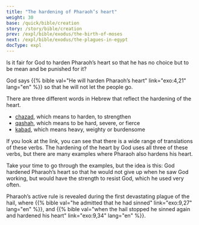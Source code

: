 ```yaml
---
title: "The hardening of Pharaoh’s heart"
weight: 30
base: /quick/bible/creation
story: /story/bible/creation
prev: /expl/bible/exodus/the-birth-of-moses
next: /expl/bible/exodus/the-plagues-in-egypt
docType: expl
---
```


Is it fair for God to harden Pharaoh’s heart so that he has no choice but to be mean and be punished for it?

God says {{% bible val="He will harden Pharaoh’s heart" link="exo:4,21" lang="en" %}} so that he will not let the people go.

There are three different words in Hebrew that reflect the hardening of the heart.

- [chazad](https://biblehub.com/hebrew/2388.htm), which means to harden, to strengthen
- [qashah](https://biblehub.com/hebrew/7185.htm), which means to be hard, severe, or fierce
- [kabad](https://biblehub.com/hebrew/3513.htm), which means heavy, weighty or burdensome

If you look at the link, you can see that there is a wide range of translations of these verbs. The hardening of the heart by God uses all three of these verbs, but there are many examples where Pharaoh also hardens his heart.

Take your time to go through the examples, but the idea is this: God hardened Pharaoh’s heart so that he would not give up when he saw God working, but would have the strength to resist God, which he used very often.

Pharaoh’s active rule is revealed during the first devastating plague of the hail, where {{% bible val="he admitted that he had sinned" link="exo:9,27" lang="en" %}}, and {{% bible val="when the hail stopped he sinned again and hardened his heart" link="exo:9,34" lang="en" %}}.

